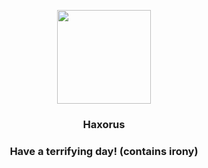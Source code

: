 <p align="center">
    <img src="https://raw.githubusercontent.com/PokeAPI/sprites/master/sprites/pokemon/612.png" width="150" height="150">
</p>
<h3 align="center"> <b>Haxorus</b></h3>
<h3 align="center">Have a terrifying day! (contains irony)</h3>
